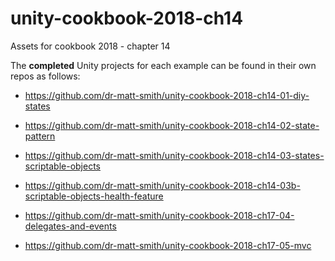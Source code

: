 # unity-cookbook-2018-ch14
Assets for cookbook 2018 - chapter 14

The **completed** Unity projects for each example can be found in their own repos as follows:

- https://github.com/dr-matt-smith/unity-cookbook-2018-ch14-01-diy-states

- https://github.com/dr-matt-smith/unity-cookbook-2018-ch14-02-state-pattern

- https://github.com/dr-matt-smith/unity-cookbook-2018-ch14-03-states-scriptable-objects

- https://github.com/dr-matt-smith/unity-cookbook-2018-ch14-03b-scriptable-objects-health-feature

- https://github.com/dr-matt-smith/unity-cookbook-2018-ch17-04-delegates-and-events

- https://github.com/dr-matt-smith/unity-cookbook-2018-ch17-05-mvc
